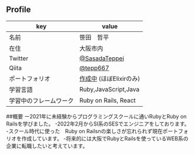## Profile

|key|value|
|----|----|
|名前|笹田　哲平|
|在住|大阪市内|
|Twitter|[@SasadaTeppei](https://twitter.com/SasadaTeppei)|
|Qiita|[@tepp667](https://qiita.com/tepp667)
|ポートフォリオ|[作成中](#) (ほぼElixirのみ)|
|学習言語|Ruby,JavaScript,Java|
|学習中のフレームワーク|Ruby on Rails, React| 

##概要
ー2021年に未経験からプログラミングスクールに通いRubyとRuby on Railsを学びました。
-2022年2月からSI系のSESでエンジニアをしております。
-スクール時代に使った　Ruby on Railsnの楽しさが忘れられず現在ポートフォリオを作成しています。
-将来的には大阪でRubyとRailsを使っているWEB系の企業に転職したいと考えています。
